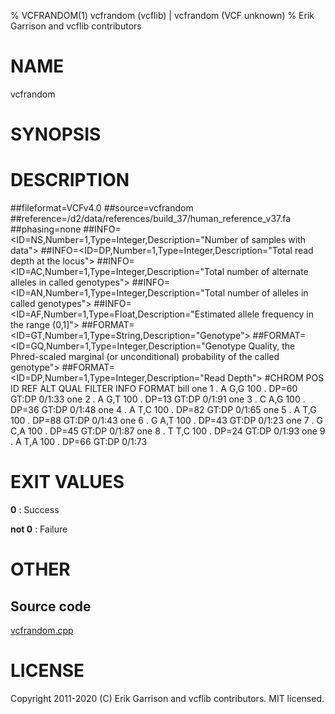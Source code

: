 % VCFRANDOM(1) vcfrandom (vcflib) | vcfrandom (VCF unknown)
% Erik Garrison and vcflib contributors

# NAME

vcfrandom

# SYNOPSIS



# DESCRIPTION

##fileformat=VCFv4.0 ##source=vcfrandom ##reference=/d2/data/references/build_37/human_reference_v37.fa ##phasing=none ##INFO=<ID=NS,Number=1,Type=Integer,Description="Number of samples with data"> ##INFO=<ID=DP,Number=1,Type=Integer,Description="Total read depth at the locus"> ##INFO=<ID=AC,Number=1,Type=Integer,Description="Total number of alternate alleles in called genotypes"> ##INFO=<ID=AN,Number=1,Type=Integer,Description="Total number of alleles in called genotypes"> ##INFO=<ID=AF,Number=1,Type=Float,Description="Estimated allele frequency in the range (0,1]"> ##FORMAT=<ID=GT,Number=1,Type=String,Description="Genotype"> ##FORMAT=<ID=GQ,Number=1,Type=Integer,Description="Genotype Quality, the Phred-scaled marginal (or unconditional) probability of the called genotype"> ##FORMAT=<ID=DP,Number=1,Type=Integer,Description="Read Depth"> #CHROM POS ID REF ALT QUAL FILTER INFO FORMAT bill one 1 . A G,G 100 . DP=60 GT:DP 0/1:33 one 2 . A G,T 100 . DP=13 GT:DP 0/1:91 one 3 . C A,G 100 . DP=36 GT:DP 0/1:48 one 4 . A T,C 100 . DP=82 GT:DP 0/1:65 one 5 . A T,G 100 . DP=88 GT:DP 0/1:43 one 6 . G A,T 100 . DP=43 GT:DP 0/1:23 one 7 . G C,A 100 . DP=45 GT:DP 0/1:87 one 8 . T T,C 100 . DP=24 GT:DP 0/1:93 one 9 . A T,A 100 . DP=66 GT:DP 0/1:73





# EXIT VALUES

**0**
: Success

**not 0**
: Failure

# OTHER

## Source code

[vcfrandom.cpp](https://github.com/vcflib/vcflib/blob/master/src/vcfrandom.cpp)

# LICENSE

Copyright 2011-2020 (C) Erik Garrison and vcflib contributors. MIT licensed.

<!--
  Created with ./scripts/bin2md.rb scripts/bin2md-template.erb
-->
